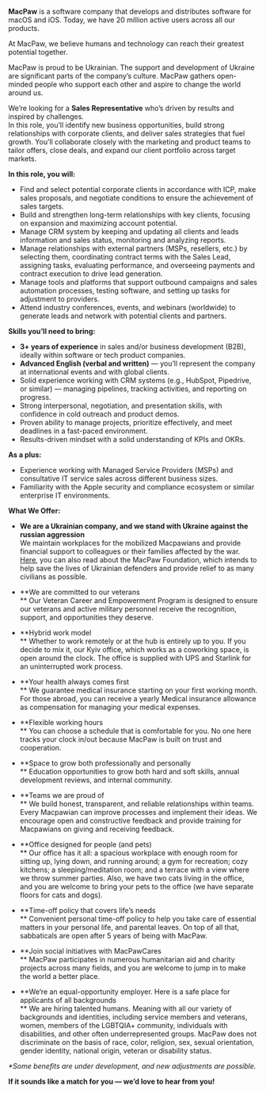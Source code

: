 **MacPaw** is a software company that develops and distributes software for
macOS and iOS. Today, we have 20 million active users across all our products.

At MacPaw, we believe humans and technology can reach their greatest potential
together.

MacPaw is proud to be Ukrainian. The support and development of Ukraine are
significant parts of the company’s culture. MacPaw gathers open-minded people
who support each other and aspire to change the world around us.

We’re looking for a **Sales Representative** who’s driven by results and
inspired by challenges.  
In this role, you’ll identify new business opportunities, build strong
relationships with corporate clients, and deliver sales strategies that fuel
growth. You’ll collaborate closely with the marketing and product teams to
tailor offers, close deals, and expand our client portfolio across target
markets.

**In this role, you will:**

  * Find and select potential corporate clients in accordance with ICP, make sales proposals, and negotiate conditions to ensure the achievement of sales targets.
  * Build and strengthen long-term relationships with key clients, focusing on expansion and maximizing account potential. 
  * Manage CRM system by keeping and updating all clients and leads information and sales status, monitoring and analyzing reports.
  * Manage relationships with external partners (MSPs, resellers, etc.) by selecting them, coordinating contract terms with the Sales Lead, assigning tasks, evaluating performance, and overseeing payments and contract execution to drive lead generation.
  * Manage tools and platforms that support outbound campaigns and sales automation processes, testing software, and setting up tasks for adjustment to providers.
  * Attend industry conferences, events, and webinars (worldwide) to generate leads and network with potential clients and partners.

**Skills you’ll need to bring:**

  * **3+ years of experience** in sales and/or business development (B2B), ideally within software or tech product companies.
  * **Advanced English (verbal and written)** — you’ll represent the company at international events and with global clients.
  * Solid experience working with CRM systems (e.g., HubSpot, Pipedrive, or similar) — managing pipelines, tracking activities, and reporting on progress.
  * Strong interpersonal, negotiation, and presentation skills, with confidence in cold outreach and product demos.
  * Proven ability to manage projects, prioritize effectively, and meet deadlines in a fast-paced environment.
  * Results-driven mindset with a solid understanding of KPIs and OKRs.

**As a plus:**

  * Experience working with Managed Service Providers (MSPs) and consultative IT service sales across different business sizes.
  * Familiarity with the Apple security and compliance ecosystem or similar enterprise IT environments.

**What We Offer:**

  * **We are a Ukrainian company, and we stand with Ukraine against the russian aggression**   
We maintain workplaces for the mobilized Macpawians and provide financial
support to colleagues or their families affected by the war.
[Here](https://macpaw.foundation/), you can also read about the MacPaw
Foundation, which intends to help save the lives of Ukrainian defenders and
provide relief to as many civilians as possible.

  * **We are committed to our veterans  
** Our Veteran Career and Empowerment Program is designed to ensure our
veterans and active military personnel receive the recognition, support, and
opportunities they deserve.

  * **Hybrid work model  
** Whether to work remotely or at the hub is entirely up to you. If you decide
to mix it, our Kyiv office, which works as a coworking space, is open around
the clock. The office is supplied with UPS and Starlink for an uninterrupted
work process.

  * **Your health always comes first  
** We guarantee medical insurance starting on your first working month. For
those abroad, you can receive a yearly Medical insurance allowance as
compensation for managing your medical expenses.

  * **Flexible working hours  
** You can choose a schedule that is comfortable for you. No one here tracks
your clock in/out because MacPaw is built on trust and cooperation.

  * **Space to grow both professionally and personally  
** Education opportunities to grow both hard and soft skills, annual
development reviews, and internal community.

  * **Teams we are proud of  
** We build honest, transparent, and reliable relationships within teams.
Every Macpawian can improve processes and implement their ideas. We encourage
open and constructive feedback and provide training for Macpawians on giving
and receiving feedback.

  * **Office designed for people (and pets)  
** Our office has it all: a spacious workplace with enough room for sitting
up, lying down, and running around; a gym for recreation; cozy kitchens; a
sleeping/meditation room; and a terrace with a view where we throw summer
parties. Also, we have two cats living in the office, and you are welcome to
bring your pets to the office (we have separate floors for cats and dogs).

  * **Time-off policy that covers life’s needs  
** Convenient personal time-off policy to help you take care of essential
matters in your personal life, and parental leaves. On top of all that,
sabbaticals are open after 5 years of being with MacPaw.

  * **Join social initiatives with MacPawCares  
** MacPaw participates in numerous humanitarian aid and charity projects
across many fields, and you are welcome to jump in to make the world a better
place.

  * **We’re an equal-opportunity employer. Here is a safe place for applicants of all backgrounds  
** We are hiring talented humans. Meaning with all our variety of backgrounds
and identities, including service members and veterans, women, members of the
LGBTQIA+ community, individuals with disabilities, and other often
underrepresented groups. MacPaw does not discriminate on the basis of race,
color, religion, sex, sexual orientation, gender identity, national origin,
veteran or disability status.  
  
_*Some benefits are under development, and new adjustments are possible._

**If it sounds like a match for you — we’d love to hear from you!**